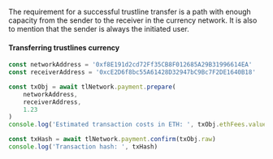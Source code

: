 The requirement for a successful trustline transfer is a path with enough capacity from the sender to the receiver in the currency network. It is also to mention that the sender is always the initiated user.

#### Transferring trustlines currency
```javascript
const networkAddress = '0xf8E191d2cd72Ff35CB8F012685A29B31996614EA'
const receiverAddress = '0xcE2D6f8bc55A61428D32947bC9Bc7F2DE1640B18'

const txObj = await tlNetwork.payment.prepare(
    networkAddress,
    receiverAddress,
    1.23
)
console.log('Estimated transaction costs in ETH: ', txObj.ethFees.value)

const txHash = await tlNetwork.payment.confirm(txObj.raw)
console.log('Transaction hash: ', txHash)
```

